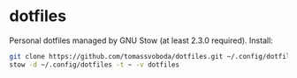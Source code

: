 dotfiles
=====

Personal dotfiles managed by GNU Stow (at least 2.3.0 required). Install:

```sh
git clone https://github.com/tomassvoboda/dotfiles.git ~/.config/dotfiles
stow -d ~/.config/dotfiles -t ~ -v dotfiles
```